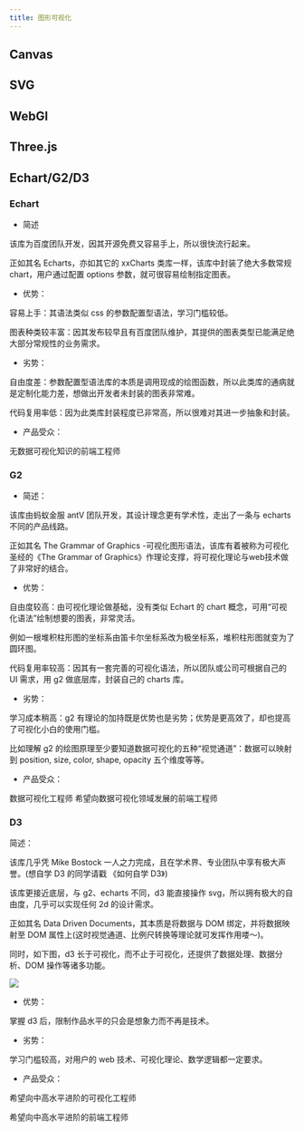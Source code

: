 ```yaml
---
title: 图形可视化
---
```


## Canvas


## SVG


## WebGl


## Three.js

## Echart/G2/D3

### Echart

- 简述

该库为百度团队开发，因其开源免费又容易手上，所以很快流行起来。

正如其名 Echarts，亦如其它的 xxCharts 类库一样，该库中封装了绝大多数常规 chart，用户通过配置 options 参数，就可很容易绘制指定图表。

- 优势：

容易上手：其语法类似 css 的参数配置型语法，学习门槛较低。

图表种类较丰富：因其发布较早且有百度团队维护，其提供的图表类型已能满足绝大部分常规性的业务需求。

- 劣势：

自由度差：参数配置型语法库的本质是调用现成的绘图函数，所以此类库的通病就是定制化能力差，想做出开发者未封装的图表非常难。

代码复用率低：因为此类库封装程度已非常高，所以很难对其进一步抽象和封装。

- 产品受众：

无数据可视化知识的前端工程师

### G2

- 简述：

该库由蚂蚁金服 antV 团队开发，其设计理念更有学术性，走出了一条与 echarts 不同的产品线路。

正如其名 The Grammar of Graphics -可视化图形语法，该库有着被称为可视化圣经的《The Grammar of Graphics》作理论支撑，将可视化理论与web技术做了非常好的结合。

- 优势：

自由度较高：由可视化理论做基础，没有类似 Echart 的 chart 概念，可用“可视化语法”绘制想要的图表，非常灵活。

例如一根堆积柱形图的坐标系由笛卡尔坐标系改为极坐标系，堆积柱形图就变为了圆环图。

代码复用率较高：因其有一套完善的可视化语法，所以团队或公司可根据自己的 UI 需求，用 g2 做底层库，封装自己的 charts 库。

- 劣势：

学习成本稍高：g2 有理论的加持既是优势也是劣势；优势是更高效了，却也提高了可视化小白的使用门槛。

比如理解 g2 的绘图原理至少要知道数据可视化的五种“视觉通道”：数据可以映射到 position, size, color, shape, opacity 五个维度等等。

- 产品受众：

数据可视化工程师
希望向数据可视化领域发展的前端工程师

### D3

简述：

该库几乎凭 Mike Bostock 一人之力完成，且在学术界、专业团队中享有极大声誉。(想自学 D3 的同学请戳 《如何自学 D3》)

该库更接近底层，与 g2、echarts 不同，d3 能直接操作 svg，所以拥有极大的自由度，几乎可以实现任何 2d 的设计需求。

正如其名 Data Driven Documents，其本质是将数据与 DOM 绑定，并将数据映射至 DOM 属性上(这时视觉通道、比例尺转换等理论就可发挥作用喽～)。

同时，如下图，d3 长于可视化，而不止于可视化，还提供了数据处理、数据分析、DOM 操作等诸多功能。

![](https://upload-images.jianshu.io/upload_images/4496868-97eef1e52248137d.png?imageMogr2/auto-orient/strip|imageView2/2/w/415/format/webp)

- 优势：

掌握 d3 后，限制作品水平的只会是想象力而不再是技术。

- 劣势：

学习门槛较高，对用户的 web 技术、可视化理论、数学逻辑都一定要求。

- 产品受众：

希望向中高水平进阶的可视化工程师

希望向中高水平进阶的前端工程师
